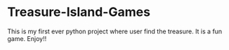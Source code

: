 # Treasure-Island-Games
This is my first ever python project where user find the treasure. It is a fun game. Enjoy!!
